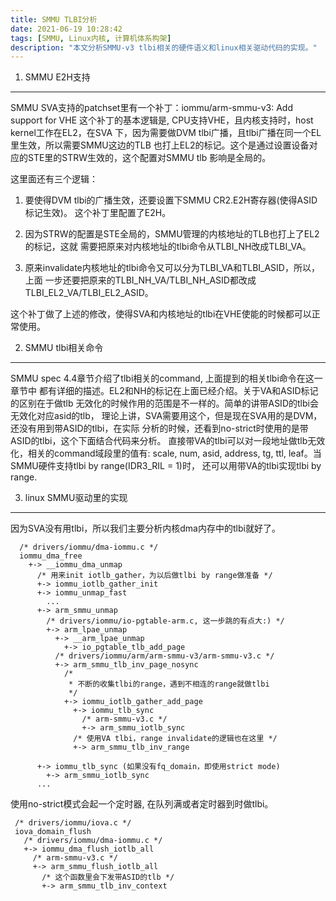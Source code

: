 ```yaml
---
title: SMMU TLBI分析
date: 2021-06-19 10:28:42
tags: [SMMU, Linux内核, 计算机体系构架]
description: "本文分析SMMU-v3 tlbi相关的硬件语义和linux相关驱动代码的实现。"
---
```


1. SMMU E2H支持
---------------

 SMMU SVA支持的patchset里有一个补丁：iommu/arm-smmu-v3: Add support for VHE
 这个补丁的基本逻辑是, CPU支持VHE，且内核支持时，host kernel工作在EL2，在SVA
 下，因为需要做DVM tlbi广播，且tlbi广播在同一个EL里生效，所以需要SMMU这边的TLB
 也打上EL2的标记。这个是通过设置设备对应的STE里的STRW生效的，这个配置对SMMU tlb
 影响是全局的。

 这里面还有三个逻辑：

 1. 要使得DVM tlbi的广播生效，还要设置下SMMU CR2.E2H寄存器(使得ASID标记生效)。
    这个补丁里配置了E2H。

 2. 因为STRW的配置是STE全局的，SMMU管理的内核地址的TLB也打上了EL2的标记，这就
    需要把原来对内核地址的tlbi命令从TLBI_NH改成TLBI_VA。

 3. 原来invalidate内核地址的tlbi命令又可以分为TLBI_VA和TLBI_ASID，所以，上面
    一步还要把原来的TLBI_NH_VA/TLBI_NH_ASID都改成TLBI_EL2_VA/TLBI_EL2_ASID。

 这个补丁做了上述的修改，使得SVA和内核地址的tlbi在VHE使能的时候都可以正常使用。

2. SMMU tlbi相关命令
--------------------

 SMMU spec 4.4章节介绍了tlbi相关的command, 上面提到的相关tlbi命令在这一章节中
 都有详细的描述。EL2和NH的标记在上面已经介绍。关于VA和ASID标记的区别在于做tlb
 无效化的时候作用的范围是不一样的。简单的讲带ASID的tlbi会无效化对应asid的tlb，
 理论上讲，SVA需要用这个，但是现在SVA用的是DVM，还没有用到带ASID的tlbi，在实际
 分析的时候，还看到no-strict时使用的是带ASID的tlbi，这个下面结合代码来分析。
 直接带VA的tlbi可以对一段地址做tlb无效化，相关的command域段里的值有: scale,
 num, asid, address, tg, ttl, leaf。当SMMU硬件支持tlbi by range(IDR3_RIL = 1)时，
 还可以用带VA的tlbi实现tlbi by range.

3. linux SMMU驱动里的实现
-------------------------

 因为SVA没有用tlbi，所以我们主要分析内核dma内存中的tlbi就好了。
```
  /* drivers/iommu/dma-iommu.c */
  iommu_dma_free
    +-> __iommu_dma_unmap
      /* 用来init iotlb_gather，为以后做tlbi by range做准备 */
      +-> iommu_iotlb_gather_init
      +-> iommu_unmap_fast
        ...
	  +-> arm_smmu_unmap
	    /* drivers/iommu/io-pgtable-arm.c, 这一步跳的有点大:) */
	    +-> arm_lpae_unmap 
	      +-> __arm_lpae_unmap
	        +-> io_pgtable_tlb_add_page
		  /* drivers/iommu/arm/arm-smmu-v3/arm-smmu-v3.c */
		  +-> arm_smmu_tlb_inv_page_nosync 
		    /*
		     * 不断的收集tlbi的range，遇到不相连的range就做tlbi
		     */
		    +-> iommu_iotlb_gather_add_page
		      +-> iommu_tlb_sync
		        /* arm-smmu-v3.c */
		        +-> arm_smmu_iotlb_sync
			  /* 使用VA tlbi，range invalidate的逻辑也在这里 */
			  +-> arm_smmu_tlb_inv_range

      +-> iommu_tlb_sync (如果没有fq_domain，即使用strict mode)
        +-> arm_smmu_iotlb_sync
      ...
```
 使用no-strict模式会起一个定时器, 在队列满或者定时器到时做tlbi。
```
 /* drivers/iommu/iova.c */
 iova_domain_flush
   /* drivers/iommu/dma-iommu.c */
   +-> iommu_dma_flush_iotlb_all
     /* arm-smmu-v3.c */
     +-> arm_smmu_flush_iotlb_all
       /* 这个函数里会下发带ASID的tlb */
       +-> arm_smmu_tlb_inv_context
```
